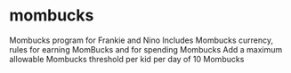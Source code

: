 # mombucks
Mombucks program for Frankie and Nino
Includes Mombucks currency, rules for earning MomBucks and for spending Mombucks
Add a maximum allowable Mombucks threshold per kid per day of 10 Mombucks

